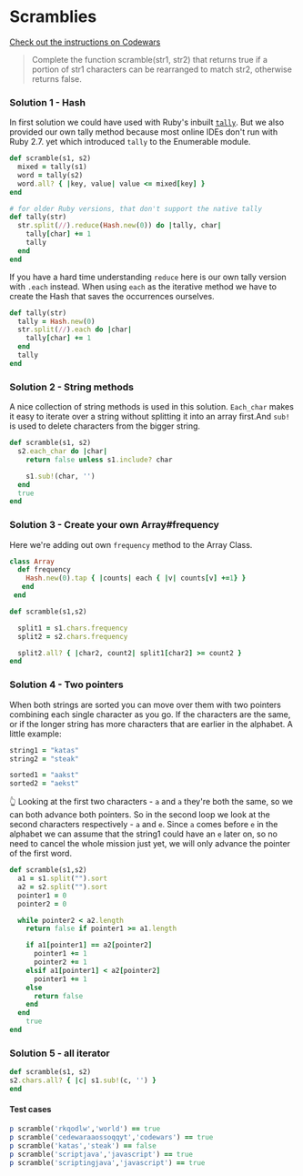 # Scramblies

[Check out the instructions on Codewars](https://www.codewars.com/kata/55c04b4cc56a697bb0000048)

> Complete the function scramble(str1, str2) that returns true if a portion of str1 characters
> can be rearranged to match str2, otherwise returns false.

### Solution 1 - Hash

In first solution we could have used with Ruby's inbuilt [`tally`](https://rubyapi.org/3.0/o/s?q=tally). But we also provided our own tally method because most online IDEs don't run with Ruby 2.7. yet which introduced `tally` to the Enumerable module.

```Ruby
def scramble(s1, s2)
  mixed = tally(s1)
  word = tally(s2)
  word.all? { |key, value| value <= mixed[key] }
end

# for older Ruby versions, that don't support the native tally
def tally(str)
  str.split(//).reduce(Hash.new(0)) do |tally, char|
    tally[char] += 1
    tally
  end
end
```

If you have a hard time understanding `reduce` here is our own tally version with `.each` instead. When using `each` as the iterative method we have to
create the Hash that saves the occurrences ourselves.

```Ruby
def tally(str)
  tally = Hash.new(0)
  str.split(//).each do |char|
    tally[char] += 1
  end
  tally
end
```

### Solution 2 - String methods

A nice collection of string methods is used in this solution. `Each_char` makes it easy to iterate over a string without splitting it into an array first.And `sub!` is used to delete characters from the bigger string.

```Ruby
def scramble(s1, s2)
  s2.each_char do |char|
    return false unless s1.include? char

    s1.sub!(char, '')
  end
  true
end
```

### Solution 3 - Create your own Array#frequency

Here we're adding out own `frequency` method to the Array Class.

```Ruby
class Array
  def frequency
    Hash.new(0).tap { |counts| each { |v| counts[v] +=1} }
   end
 end

def scramble(s1,s2)

  split1 = s1.chars.frequency
  split2 = s2.chars.frequency

  split2.all? { |char2, count2| split1[char2] >= count2 }
end
```

### Solution 4 - Two pointers

When both strings are sorted you can move over them with two pointers combining each single character as you go. If the characters are the same, or if the longer string has more characters that are earlier in the alphabet.
A little example:

```Ruby
string1 = "katas"
string2 = "steak"

sorted1 = "aakst"
sorted2 = "aekst"
```

👆 Looking at the first two characters - `a` and `a` they're both the same, so we can both advance both pointers.
So in the second loop we look at the second characters respectively - `a` and `e`. Since `a` comes before `e` in the alphabet we can assume that
the string1 could have an `e` later on, so no need to cancel the whole mission just yet, we will only advance the pointer of the first word.

```Ruby
def scramble(s1,s2)
  a1 = s1.split("").sort
  a2 = s2.split("").sort
  pointer1 = 0
  pointer2 = 0

  while pointer2 < a2.length
    return false if pointer1 >= a1.length

    if a1[pointer1] == a2[pointer2]
      pointer1 += 1
      pointer2 += 1
    elsif a1[pointer1] < a2[pointer2]
      pointer1 += 1
    else
      return false
    end
  end
    true
end
```

### Solution 5 - all iterator

```Ruby
def scramble(s1, s2)
s2.chars.all? { |c| s1.sub!(c, '') }
end
```

#### Test cases

```Ruby
p scramble('rkqodlw','world') == true
p scramble('cedewaraaossoqqyt','codewars') == true
p scramble('katas','steak') == false
p scramble('scriptjava','javascript') == true
p scramble('scriptingjava','javascript') == true
```
